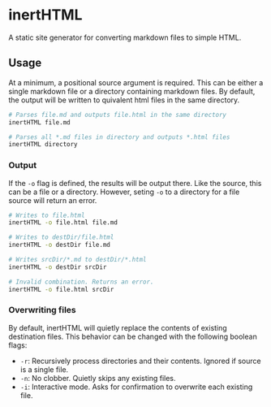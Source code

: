 # inertHTML
A static site generator for converting markdown files to simple HTML.

## Usage

At a minimum, a positional source argument is required.
This can be either a single markdown file or a directory containing markdown files.
By default, the output will be written to quivalent html files in the same directory.

```sh
# Parses file.md and outputs file.html in the same directory
inertHTML file.md

# Parses all *.md files in directory and outputs *.html files
inertHTML directory
```

### Output

If the `-o` flag is defined, the results will be output there.
Like the source, this can be a file or a directory.
However, seting `-o` to a directory for a file source will return an error.

```sh
# Writes to file.html
inertHTML -o file.html file.md

# Writes to destDir/file.html
inertHTML -o destDir file.md

# Writes srcDir/*.md to destDir/*.html
inertHTML -o destDir srcDir

# Invalid combination. Returns an error.
inertHTML -o file.html srcDir
```

### Overwriting files

By default, inertHTML will quietly replace the contents of existing destination files.
This behavior can be changed with the following boolean flags:

* `-r`: Recursively process directories and their contents. Ignored if source is a single file.
* `-n`: No clobber. Quietly skips any existing files. 
* `-i`: Interactive mode. Asks for confirmation to overwrite each existing file.

